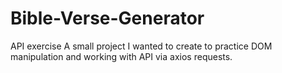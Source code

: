# Bible-Verse-Generator
API exercise
A small project I wanted to create to practice DOM manipulation and working with API via axios requests.
